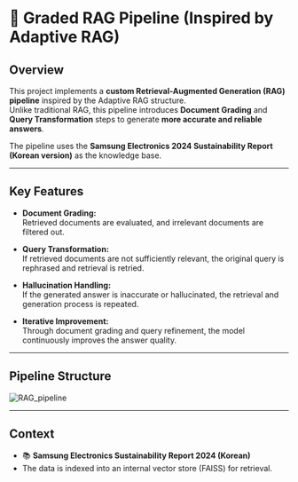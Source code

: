 # 📄 Graded RAG Pipeline (Inspired by Adaptive RAG)

## Overview

This project implements a **custom Retrieval-Augmented Generation (RAG) pipeline** inspired by the Adaptive RAG structure.  
Unlike traditional RAG, this pipeline introduces **Document Grading** and **Query Transformation** steps to generate **more accurate and reliable answers**.

The pipeline uses the **Samsung Electronics 2024 Sustainability Report (Korean version)** as the knowledge base.

---

## Key Features

- **Document Grading:**  
  Retrieved documents are evaluated, and irrelevant documents are filtered out.

- **Query Transformation:**  
  If retrieved documents are not sufficiently relevant, the original query is rephrased and retrieval is retried.

- **Hallucination Handling:**  
  If the generated answer is inaccurate or hallucinated, the retrieval and generation process is repeated.

- **Iterative Improvement:**  
  Through document grading and query refinement, the model continuously improves the answer quality.

---

## Pipeline Structure
![RAG_pipeline](https://github.com/user-attachments/assets/e4381679-b111-4329-8be5-97d939180a85)

---

## Context

- 📚 **Samsung Electronics Sustainability Report 2024 (Korean)**
- The data is indexed into an internal vector store (FAISS) for retrieval.
